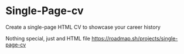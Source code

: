 # Single-Page-cv
 Create a single-page HTML CV to showcase your career history

Nothing special, just and HTML file
https://roadmap.sh/projects/single-page-cv